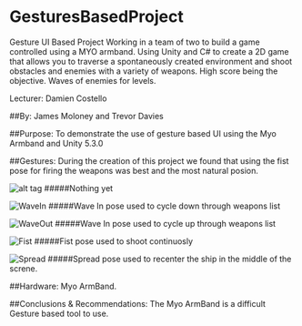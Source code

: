 # GesturesBasedProject
Gesture UI Based Project
Working in a team of two to build a game controlled using a MYO armband. Using Unity and C# to create a 2D game that allows you to traverse a spontaneously created environment and shoot obstacles and enemies with a variety of weapons.
High score being the objective.
Waves of enemies for levels.

Lecturer: Damien Costello

##By: James Moloney and Trevor Davies

##Purpose:
To demonstrate the use of gesture based UI using the Myo Armband and Unity 5.3.0

##Gestures:
During the creation of this project we found that using the fist pose for firing the weapons was best and the most natural posion.

![alt tag](https://github.com/TrevorDavies/GesturesBasedProject/blob/master/gitImages/DoubleTap.png "DoubleTap")
#####Nothing yet

![WaveIn](https://github.com/TrevorDavies/GesturesBasedProject/blob/master/gitImages/WaveIn.png)
#####Wave In pose used to cycle down through weapons list

![WaveOut](https://github.com/TrevorDavies/GesturesBasedProject/blob/master/gitImages/WaveOut.png)
#####Wave In pose used to cycle up through weapons list

![Fist](https://github.com/TrevorDavies/GesturesBasedProject/blob/master/gitImages/Fist.png)
#####Fist pose used to shoot continuosly

![Spread](https://github.com/TrevorDavies/GesturesBasedProject/blob/master/gitImages/Spread.png)
#####Spread pose used to recenter the ship in the middle of the screne.

##Hardware:
Myo ArmBand.

##Conclusions & Recommendations:
The Myo ArmBand is a difficult Gesture based tool to use.
